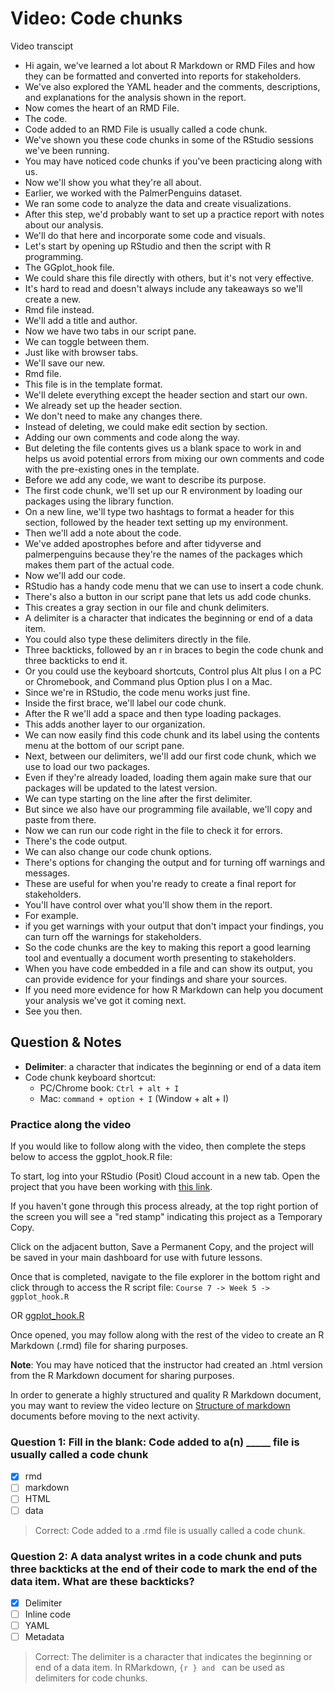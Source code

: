 # Video: Code chunks

Video transcipt

- Hi again, we've learned a lot about R Markdown or RMD Files and how they can be formatted and converted into reports for stakeholders.
- We've also explored the YAML header and the comments, descriptions, and explanations for the analysis shown in the report.
- Now comes the heart of an RMD File.
- The code.
- Code added to an RMD File is usually called a code chunk.
- We've shown you these code chunks in some of the RStudio sessions we've been running.
- You may have noticed code chunks if you've been practicing along with us.
- Now we'll show you what they're all about.
- Earlier, we worked with the PalmerPenguins dataset.
- We ran some code to analyze the data and create visualizations.
- After this step, we'd probably want to set up a practice report with notes about our analysis.
- We'll do that here and incorporate some code and visuals.
- Let's start by opening up RStudio and then the script with R programming.
- The GGplot_hook file.
- We could share this file directly with others, but it's not very effective.
- It's hard to read and doesn't always include any takeaways so we'll create a new.
- Rmd file instead.
- We'll add a title and author.
- Now we have two tabs in our script pane.
- We can toggle between them.
- Just like with browser tabs.
- We'll save our new.
- Rmd file.
- This file is in the template format.
- We'll delete everything except the header section and start our own.
- We already set up the header section.
- We don't need to make any changes there.
- Instead of deleting, we could make edit section by section.
- Adding our own comments and code along the way.
- But deleting the file contents gives us a blank space to work in and helps us avoid potential errors from mixing our own comments and code with the pre-existing ones in the template.
- Before we add any code, we want to describe its purpose.
- The first code chunk, we'll set up our R environment by loading our packages using the library function.
- On a new line, we'll type two hashtags to format a header for this section, followed by the header text setting up my environment.
- Then we'll add a note about the code.
- We've added apostrophes before and after tidyverse and palmerpenguins because they're the names of the packages which makes them part of the actual code.
- Now we'll add our code.
- RStudio has a handy code menu that we can use to insert a code chunk.
- There's also a button in our script pane that lets us add code chunks.
- This creates a gray section in our file and chunk delimiters.
- A delimiter is a character that indicates the beginning or end of a data item.
- You could also type these delimiters directly in the file.
- Three backticks, followed by an r in braces to begin the code chunk and three backticks to end it.
- Or you could use the keyboard shortcuts, Control plus Alt plus I on a PC or Chromebook, and Command plus Option plus I on a Mac.
- Since we're in RStudio, the code menu works just fine.
- Inside the first brace, we'll label our code chunk.
- After the R we'll add a space and then type loading packages.
- This adds another layer to our organization.
- We can now easily find this code chunk and its label using the contents menu at the bottom of our script pane.
- Next, between our delimiters, we'll add our first code chunk, which we use to load our two packages.
- Even if they're already loaded, loading them again make sure that our packages will be updated to the latest version.
- We can type starting on the line after the first delimiter.
- But since we also have our programming file available, we'll copy and paste from there.
- Now we can run our code right in the file to check it for errors.
- There's the code output.
- We can also change our code chunk options.
- There's options for changing the output and for turning off warnings and messages.
- These are useful for when you're ready to create a final report for stakeholders.
- You'll have control over what you'll show them in the report.
- For example.
- if you get warnings with your output that don't impact your findings, you can turn off the warnings for stakeholders.
- So the code chunks are the key to making this report a good learning tool and eventually a document worth presenting to stakeholders.
- When you have code embedded in a file and can show its output, you can provide evidence for your findings and share your sources.
- If you need more evidence for how R Markdown can help you document your analysis we've got it coming next.
- See you then.

## Question & Notes

- **Delimiter**: a character that indicates the beginning or end of a data item
- Code chunk keyboard shortcut:
  - PC/Chrome book: `Ctrl + alt + I`
  - Mac: `command + option + I` (Window + alt + I)

### Practice along the video

If you would like to follow along with the video, then complete the steps below to access the ggplot_hook.R file:

To start, log into your RStudio (Posit) Cloud account in a new tab. Open the project that you have been working with [this link](https://posit.cloud/content/6208304).

If you haven't gone through this process already, at the top right portion of the screen you will see a "red stamp" indicating this project as a Temporary Copy.

Click on the adjacent button, Save a Permanent Copy, and the project will be saved in your main dashboard for use with future lessons.

Once that is completed, navigate to the file explorer in the bottom right and click through to access the R script file: `Course 7 -> Week 5 -> ggplot_hook.R`

OR [ggplot_hook.R](./resources/ggplot_hook.R)

Once opened, you may follow along with the rest of the video to create an R Markdown (.rmd) file for sharing purposes.

**Note**: You may have noticed that the instructor had created an .html version from the R Markdown document for sharing purposes.

In order to generate a highly structured and quality R Markdown document, you may want to review the video lecture on [Structure of markdown](https://www.coursera.org/learn/data-analysis-r/lecture/ix21Z/structure-of-markdown-documents) documents  before moving to the next activity.

### Question 1: Fill in the blank: Code added to a(n)  _____ file is usually called a code chunk

- [x] rmd
- [ ] markdown
- [ ] HTML
- [ ] data

> Correct: Code added to a .rmd file is usually called a code chunk.

### Question 2: A data analyst writes in a code chunk and puts three backticks at the end of their code to mark the end of the data item. What are these backticks?

- [x] Delimiter
- [ ] Inline code
- [ ] YAML
- [ ] Metadata

> Correct: The delimiter is a character that indicates the beginning or end of a data item. In RMarkdown, ```{r } and ``` can be used as delimiters for code chunks.  
